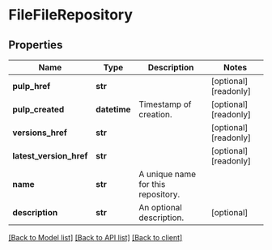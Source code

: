 # FileFileRepository

## Properties
Name | Type | Description | Notes
------------ | ------------- | ------------- | -------------
**pulp_href** | **str** |  | [optional] [readonly] 
**pulp_created** | **datetime** | Timestamp of creation. | [optional] [readonly] 
**versions_href** | **str** |  | [optional] [readonly] 
**latest_version_href** | **str** |  | [optional] [readonly] 
**name** | **str** | A unique name for this repository. | 
**description** | **str** | An optional description. | [optional] 

[[Back to Model list]](../client.md#documentation-for-models) [[Back to API list]](../client.md#documentation-for-api-endpoints) [[Back to client]](../client.md)


